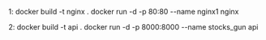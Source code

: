 1:
docker build -t nginx .
docker run -d -p 80:80 --name nginx1 nginx




2:
docker build -t api .
docker run -d -p 8000:8000 --name stocks_gun api